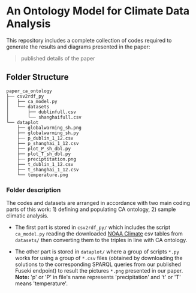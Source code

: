 # An Ontology Model for Climate Data Analysis
This repository includes a complete collection of codes required to generate the results and diagrams presented in the paper: 
> published details of the paper
## Folder Structure
```
paper_ca_ontology
├── csv2rdf_py
│   ├── ca_model.py
│   └── datasets
│       ├── dublinfull.csv
│       └── shanghaifull.csv
└── dataplot
    ├── globalwarming_sh.png
    ├── globalwarming_sh.py
    ├── p_dublin_1_12.csv
    ├── p_shanghai_1_12.csv
    ├── plot_P_sh_dbl.py
    ├── plot_T_sh_dbl.py
    ├── preciptitation.png
    ├── t_dublin_1_12.csv
    ├── t_shanghai_1_12.csv
    └── temperature.png
```
### Folder description
The codes and datasets are arranged in accordance with two main coding parts of this work: 1) defining and populating CA ontology, 2) sample climatic analysis.

- The first part is stored in `csv2rdf_py/` which includes the script `ca_model.py` reading the downloaded [NOAA Climate](https://www.ncdc.noaa.gov/cdo-web/) csv tables from `datasets/`  then converting them to the triples in line with CA ontology.

- The other part is stored in `dataplot/` where a group of scripts `*.py` works for using a group of `*.csv` files (obtained by downloading the solutions to the corresponding SPARQL queries from our published Fuseki endpoint) to result the pictures `*.png` presented in our paper. **Note:** 'p' or 'P' in file's name represents 'precipitation' and 't' or 'T' means 'temperature'.
 
